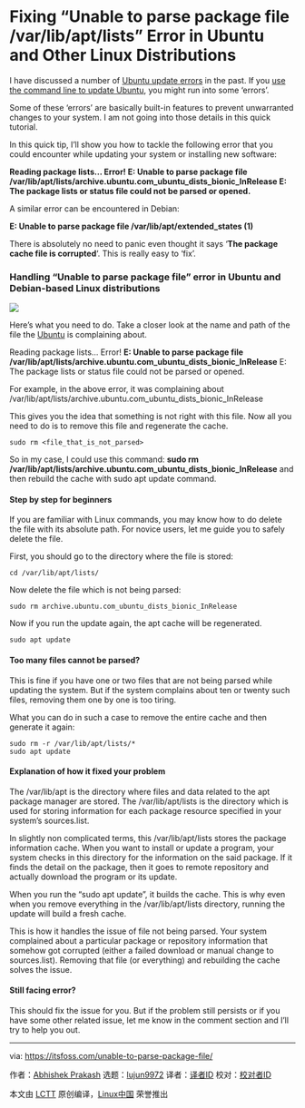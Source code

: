 [#]: collector: (lujun9972)
[#]: translator: ( )
[#]: reviewer: ( )
[#]: publisher: ( )
[#]: url: ( )
[#]: subject: (Fixing “Unable to parse package file /var/lib/apt/lists” Error in Ubuntu and Other Linux Distributions)
[#]: via: (https://itsfoss.com/unable-to-parse-package-file/)
[#]: author: (Abhishek Prakash https://itsfoss.com/author/abhishek/)

Fixing “Unable to parse package file /var/lib/apt/lists” Error in Ubuntu and Other Linux Distributions
======

I have discussed a number of [Ubuntu update errors][1] in the past. If you [use the command line to update Ubuntu][2], you might run into some ‘errors’.

Some of these ‘errors’ are basically built-in features to prevent unwarranted changes to your system. I am not going into those details in this quick tutorial.

In this quick tip, I’ll show you how to tackle the following error that you could encounter while updating your system or installing new software:

**Reading package lists… Error!
E: Unable to parse package file /var/lib/apt/lists/archive.ubuntu.com_ubuntu_dists_bionic_InRelease
E: The package lists or status file could not be parsed or opened.**

A similar error can be encountered in Debian:

**E: Unable to parse package file /var/lib/apt/extended_states (1)**

There is absolutely no need to panic even thought it says ‘**The package cache file is corrupted**‘. This is really easy to ‘fix’.

### Handling “Unable to parse package file” error in Ubuntu and Debian-based Linux distributions

![][3]

Here’s what you need to do. Take a closer look at the name and path of the file the [Ubuntu][4] is complaining about.

Reading package lists… Error!
**E: Unable to parse package file /var/lib/apt/lists/archive.ubuntu.com_ubuntu_dists_bionic_InRelease**
E: The package lists or status file could not be parsed or opened.

For example, in the above error, it was complaining about /var/lib/apt/lists/archive.ubuntu.com_ubuntu_dists_bionic_InRelease

This gives you the idea that something is not right with this file. Now all you need to do is to remove this file and regenerate the cache.

```
sudo rm <file_that_is_not_parsed>
```

So in my case, I could use this command: **sudo rm /var/lib/apt/lists/archive.ubuntu.com_ubuntu_dists_bionic_InRelease** and then rebuild the cache with sudo apt update command.

#### Step by step for beginners

If you are familiar with Linux commands, you may know how to do delete the file with its absolute path. For novice users, let me guide you to safely delete the file.

First, you should go to the directory where the file is stored:

```
cd /var/lib/apt/lists/
```

Now delete the file which is not being parsed:

```
sudo rm archive.ubuntu.com_ubuntu_dists_bionic_InRelease
```

Now if you run the update again, the apt cache will be regenerated.

```
sudo apt update
```

#### Too many files cannot be parsed?

This is fine if you have one or two files that are not being parsed while updating the system. But if the system complains about ten or twenty such files, removing them one by one is too tiring.

What you can do in such a case to remove the entire cache and then generate it again:

```
sudo rm -r /var/lib/apt/lists/*
sudo apt update
```

#### Explanation of how it fixed your problem

The /var/lib/apt is the directory where files and data related to the apt package manager are stored. The /var/lib/apt/lists is the directory which is used for storing information for each package resource specified in your system’s sources.list.

In slightly non complicated terms, this /var/lib/apt/lists stores the package information cache. When you want to install or update a program, your system checks in this directory for the information on the said package. If it finds the detail on the package, then it goes to remote repository and actually download the program or its update.

When you run the “sudo apt update”, it builds the cache. This is why even when you remove everything in the /var/lib/apt/lists directory, running the update will build a fresh cache.

This is how it handles the issue of file not being parsed. Your system complained about a particular package or repository information that somehow got corrupted (either a failed download or manual change to sources.list). Removing that file (or everything) and rebuilding the cache solves the issue.

#### Still facing error?

This should fix the issue for you. But if the problem still persists or if you have some other related issue, let me know in the comment section and I’ll try to help you out.

--------------------------------------------------------------------------------

via: https://itsfoss.com/unable-to-parse-package-file/

作者：[Abhishek Prakash][a]
选题：[lujun9972][b]
译者：[译者ID](https://github.com/译者ID)
校对：[校对者ID](https://github.com/校对者ID)

本文由 [LCTT](https://github.com/LCTT/TranslateProject) 原创编译，[Linux中国](https://linux.cn/) 荣誉推出

[a]: https://itsfoss.com/author/abhishek/
[b]: https://github.com/lujun9972
[1]: https://itsfoss.com/ubuntu-update-error/
[2]: https://itsfoss.com/update-ubuntu/
[3]: https://i1.wp.com/itsfoss.com/wp-content/uploads/2020/05/Unable-to-parse-package-file.png?ssl=1
[4]: https://ubuntu.com/
